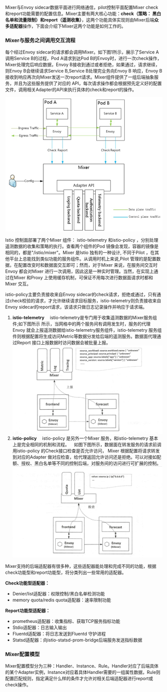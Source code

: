 Mixer与Envoy sidecar数据平面进行网络通信，pilot控制平面配置Mixer check和report功能需要的配置信息。Mixer主要有两大核心功能：**check（策略： 黑白名单和流量限制）**和**report（遥测收集）**，这两个功能具体实现则由Mixer后端**众多适配器**操作，下面会介绍下Mixer这两个功能是如何工作的。

### Mixer与服务之间调用交互流程

每个经过Envoy sidecar的请求都会调用Mixer。如下图1所示，展示了Service A调用Service B的过程，Pod A请求到达Pod B的Envoy时，进行一次check操作，Mixer处理完后响应数据，Envoy B接收到通过或者拒绝，如果通过，请求继续，则Envoy B会继续请求Service B,Service B处理完业务向Envoy B 响应，Envoy B 接收到响应再次向Mixer发送一次report请求。Mixer组件提供了一组后端抽象服务，并且为这些服务提供了对应的 API，每次请求操作都会根据预先定义好的配置文件，调用相关Adapter的API来执行具体的check和report的操作。

![](/image/Istio/Mixer.png)

Istio 控制面部署了两个Mixer 组件： istio-telemetry 和istio-policy ，分别处理遥测数据的收集和策略的执行。查看两个组件的Pod 镜像会发现，容器的镜像是相同的，都是"/istio/mixer"。Mixer 是Istio 独有的一种设计, 不同于Pilot ，在其他平台上总能找到类似功能的服务组件。从调用时机上来说,Pilot 管理的是配置数据，在配置改变时和数据面交互即可；然而，对于Mixer 来说，在服务间交互时Envoy 都会对Mixer 进行一次调用，因此这是一种实时管理。当然，在实现上通过在Mixer 和Proxy 上使用缓存机制，可保证不用每次进行数据面请求时都和Mixer 交互。

istio-policy主要负责接收来自Envoy sidecar的check请求，拒绝或通过，只有通过check校验的请求，才允许继续请求目标服务，istio-telemetry则负责接收来自Envoy sidecar的report请求，该请求只做日志记录操作并响应于请求端。

1. **istio-telemetry**
     istio-telemetry是专门用于收集遥测数据的Mixer服务组件;如下图所示 所示，当网格中的两个服务间有调用发生时，服务的代理Envoy 就会上报遥测数据给istio-telemetry服务组件，istio-telemetry 服务组件则根据配置将生成访问Metric等数据分发给后端的遥测服务。数据面代理通过Report 接口上报数据时访问数据会被批量上报。
   ![](/image/Istio/istio-telemetry.png)
2. **istio-policy**
     istio-policy 是另外一个Mixer 服务，和istio-telemetry 基本上是完全相同的机制和流程。
     如图下图所示，数据面在转发服务的请求前调用istio-policy 的Check接口检查是否允许访问， Mixer 根据配置将请求转发到对应的Adapter 做对应检查，给代理返回允许访问还是拒绝。可以对接如配额、授权、黑白名单等不同的控制后端，对服务间的访问进行可扩展的控制。
   ![](/image/Istio/istio-policy.png)

Mixer支持的后端适配器有很多种，这些适配器能处理和完成不同的功能，根据check功能型和report功能型，将分类列出一些常用的适配器。

**Check功能型适配器：**

* Denier/list适配器：权限控制/黑白名单检测功能
* memory quota/redis quota适配器：速率限制功能

**Report功能型适配器：**

* prometheus适配器：收集指标、获取TCP服务指标功能
* Stdio适配器：日志输入输出
* Fluentd适配器：将日志发送到Fluentd 守护进程
* Statsd适配器：向istio-statsd-prom-bridge后端服务发送指标数据

### Mixer配置模型

Mixer配置模型分为三种：Handler、Instance、Rule。Handler对应了后端具体的某个Adapter实例，Instance对应着具体Handler需要的一组属性数据，Rule则配置匹配规则，指定满足什么样的条件才允许对相关后端适配器进行report或check操作。

